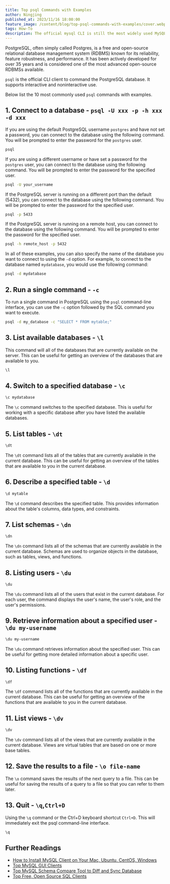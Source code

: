 ```yaml
---
title: Top psql Commands with Examples
author: Ningjing
published_at: 2023/11/16 18:00:00
feature_image: /content/blog/top-psql-commands-with-examples/cover.webp
tags: How-To
description: The official mysql CLI is still the most widely used MySQL client. Let's learn the most common mysql commands by example.
---
```


PostgreSQL, often simply called Postgres, is a free and open-source relational database management system (RDBMS) known for its reliability, feature robustness, and performance. It has been actively developed for over 35 years and is considered one of the most advanced open-source RDBMSs available. 

`psql` is the official CLI client to command the PostgreSQL database. It supports interactive and noninteractive use.

Below list the 10 most commonly used `psql` commands with examples.


## 1. Connect to a database - `psql -U xxx -p -h xxx -d xxx`

If you are using the default PostgreSQL username `postgres` and have not set a password, you can connect to the database using the following command. You will be prompted to enter the password for the `postgres` user.

```bash
psql
```

If you are using a different username or have set a password for the `postgres` user, you can connect to the database using the following command. You will be prompted to enter the password for the specified user.

```bash
psql -U your_username
```

If the PostgreSQL server is running on a different port than the default (5432), you can connect to the database using the following command. You will be prompted to enter the password for the specified user.

```bash
psql -p 5433
```

If the PostgreSQL server is running on a remote host, you can connect to the database using the following command. You will be prompted to enter the password for the specified user.

```bash
psql -h remote_host -p 5432
```

In all of these examples, you can also specify the name of the database you want to connect to using the `-d` option. For example, to connect to the database named `mydatabase`, you would use the following command:

```bash
psql -d mydatabase
```

## 2. Run a single command - `-c`

To run a single command in PostgreSQL using the `psql` command-line interface, you can use the `-c` option followed by the SQL command you want to execute.

```bash
psql -d my_database -c "SELECT * FROM mytable;"
```

## 3. List available databases - `\l`

This command will all of the databases that are currently available on the server. This can be useful for getting an overview of the databases that are available to you.

```bash
\l
```

## 4. Switch to a specified database - `\c`

```bash
\c mydatabase
```

The `\c` command switches to the specified database. This is useful for working with a specific database after you have listed the available databases.

## 5. List tables - `\dt`

```bash
\dt
```

The `\dt` command lists all of the tables that are currently available in the current database. This can be useful for getting an overview of the tables that are available to you in the current database.

## 6. Describe a specified table - `\d`

```bash
\d mytable
```

The `\d` command describes the specified table. This provides information about the table's columns, data types, and constraints.

## 7. List schemas - `\dn`

```bash
\dn
```

The `\dn` command lists all of the schemas that are currently available in the current database. Schemas are used to organize objects in the database, such as tables, views, and functions.

## 8. Listing users - `\du`

```bash
\du
```

The `\du` command lists all of the users that exist in the current database. For each user, the command displays the user's name, the user's role, and the user's permissions.

## 9. Retrieve information about a specified user - `\du my-username`

```bash
\du my-username
```

The `\du` command retrieves information about the specified user. This can be useful for getting more detailed information about a specific user.

## 10. Listing functions - `\df`

```bash
\df
```

The `\df` command lists all of the functions that are currently available in the current database. This can be useful for getting an overview of the functions that are available to you in the current database.

## 11. List views - `\dv`

```bash
\dv
```

The `\dv` command lists all of the views that are currently available in the current database. Views are virtual tables that are based on one or more base tables.

## 12. Save the results to a file - `\o file-name`

The `\o` command saves the results of the next query to a file. This can be useful for saving the results of a query to a file so that you can refer to them later.


## 13. Quit - `\q`,`Ctrl+D`

Using the `\q` command or the Ctrl+D keyboard shortcut `Ctrl+D`. This will immediately exit the psql command-line interface.

```bash
\q
```

## Further Readings

- [How to Install MySQL Client on Your Mac, Ubuntu, CentOS, Windows](/blog/how-to-install-mysql-client-on-mac-ubuntu-centos-windows)
- [Top MySQL GUI Clients](/blog/top-mysql-gui-client)
- [Top MySQL Schema Compare Tool to Diff and Sync Database](/blog/top-mysql-schema-compare-tools)
- [Top Free, Open Source SQL Clients](/blog/top-open-source-sql-clients)
